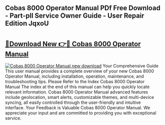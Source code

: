 ## Cobas 8000 Operator Manual PDf Free Download - Part-pll Service Owner Guide - User Repair Edition JqxoU

# <h2><a href="http://bc314.oget.top/?id=Cobas+8000+Operator+Manual">🔗Download New 👉🔴 Cobas 8000 Operator Manual</a></h2>

[![Cobas 8000 Operator Manual new download](https://i.imgur.com/5g1atiW.png)](http://bc314.oget.top/?id=Cobas+8000+Operator+Manual)
Your Comprehensive Guide This user manual provides a complete overview of your new Cobas 8000 Operator Manual, including installation, operation, maintenance, and troubleshooting tips. Please Refer to the Index Cobas 8000 Operator Manual The index at the end of this manual can help you quickly locate relevant information. Cobas 8000 Operator Manual advanced features include geolocation, smart alerts, customizable themes, and multi-device syncing, all easily controlled through the user-friendly and intuitive interface. Your Feedback is Valuable Cobas 8000 Operator Manual. We appreciate your input and are committed to providing you with exceptional service.
